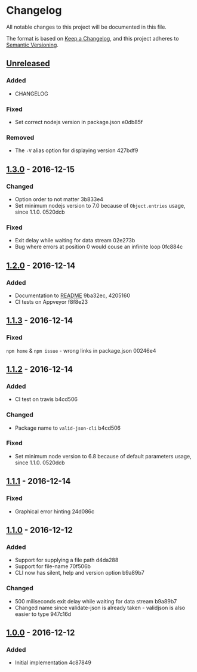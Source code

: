 # Changelog
All notable changes to this project will be documented in this file.

The format is based on [Keep a Changelog](https://keepachangelog.com/en/1.0.0/),
and this project adheres to [Semantic Versioning](https://semver.org/spec/v2.0.0.html).

## [Unreleased]
### Added
- CHANGELOG

### Fixed
- Set correct nodejs version in package.json e0db85f
### Removed
- The `-V` alias option for displaying version 427bdf9

## [1.3.0] - 2016-12-15
### Changed
- Option order to not matter 3b833e4
- Set minimum nodejs version to 7.0 because of `Object.entries` usage, since 1.1.0. 0520dcb

### Fixed
- Exit delay while waiting for data stream 02e273b
- Bug where errors at position 0 would couse an infinite loop 0fc884c

## [1.2.0] - 2016-12-14
### Added
- Documentation to [README](./README.md) 9ba32ec, 4205160
- CI tests on Appveyor f8f8e23

## [1.1.3] -  2016-12-14
### Fixed
`npm home` & `npm issue` - wrong links in package.json 00246e4

## [1.1.2] - 2016-12-14
### Added
- CI test on travis b4cd506

### Changed
- Package name to `valid-json-cli` b4cd506

### Fixed
- Set minimum node version to 6.8 because of default parameters usage, since 1.1.0. 0520dcb

## [1.1.1] - 2016-12-14
### Fixed
- Graphical error hinting 24d086c

## [1.1.0] - 2016-12-12
### Added
- Support for supplying a file path d4da288
- Support for file-name 70f506b
- CLI now has silent, help and version option b9a89b7

### Changed
- 500 miliseconds exit delay while waiting for data stream b9a89b7
- Changed name since validate-json is already taken - validjson is also easier to type 947c16d

## [1.0.0] - 2016-12-12
### Added
- Initial implementation 4c87849

[Unreleased]: https://github.com/dotnetCarpenter/validate-json/compare/v1.3.0...HEAD
[1.3.0]: https://github.com/dotnetCarpenter/validate-json/compare/v1.2.0...v1.3.0
[1.2.0]: https://github.com/dotnetCarpenter/validate-json/compare/v1.1.3...v1.2.0
[1.1.3]: https://github.com/dotnetCarpenter/validate-json/compare/v1.1.2...v1.1.3
[1.1.2]: https://github.com/dotnetCarpenter/validate-json/compare/v1.1.1...v1.1.2
[1.1.1]: https://github.com/dotnetCarpenter/validate-json/compare/v1.1.0...v1.1.1
[1.1.0]: https://github.com/dotnetCarpenter/validate-json/compare/v1.0.0...v1.1.0
[1.0.0]: https://github.com/dotnetCarpenter/validate-json/releases/tag/v1.0.0
